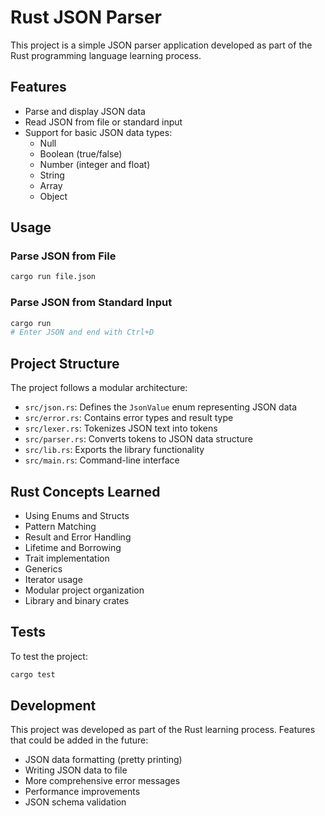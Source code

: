 # Rust JSON Parser

This project is a simple JSON parser application developed as part of the Rust programming language learning process.

## Features

- Parse and display JSON data
- Read JSON from file or standard input
- Support for basic JSON data types:
  - Null
  - Boolean (true/false)
  - Number (integer and float)
  - String
  - Array
  - Object

## Usage

### Parse JSON from File

```bash
cargo run file.json
```

### Parse JSON from Standard Input

```bash
cargo run
# Enter JSON and end with Ctrl+D
```

## Project Structure

The project follows a modular architecture:

- `src/json.rs`: Defines the `JsonValue` enum representing JSON data
- `src/error.rs`: Contains error types and result type
- `src/lexer.rs`: Tokenizes JSON text into tokens
- `src/parser.rs`: Converts tokens to JSON data structure
- `src/lib.rs`: Exports the library functionality
- `src/main.rs`: Command-line interface

## Rust Concepts Learned

- Using Enums and Structs
- Pattern Matching
- Result and Error Handling
- Lifetime and Borrowing
- Trait implementation
- Generics
- Iterator usage
- Modular project organization
- Library and binary crates

## Tests

To test the project:

```bash
cargo test
```

## Development

This project was developed as part of the Rust learning process. Features that could be added in the future:

- JSON data formatting (pretty printing)
- Writing JSON data to file
- More comprehensive error messages
- Performance improvements
- JSON schema validation 